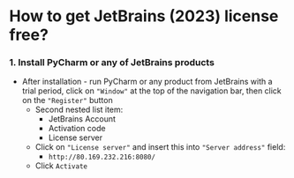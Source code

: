 # How to get JetBrains (2023) license free?
### 1. Install PyCharm or any of JetBrains products
   - After installation - run PyCharm or any product from JetBrains with a trial period, click on `"Window"` at the top of the navigation bar, then click on the `"Register"` button
     - Second nested list item:
         + JetBrains Account
         + Activation code
         + License server
      - Click on `"License server"` and insert this into `"Server address"` field:
        * `http://80.169.232.216:8080/`
      - Click `Activate`
